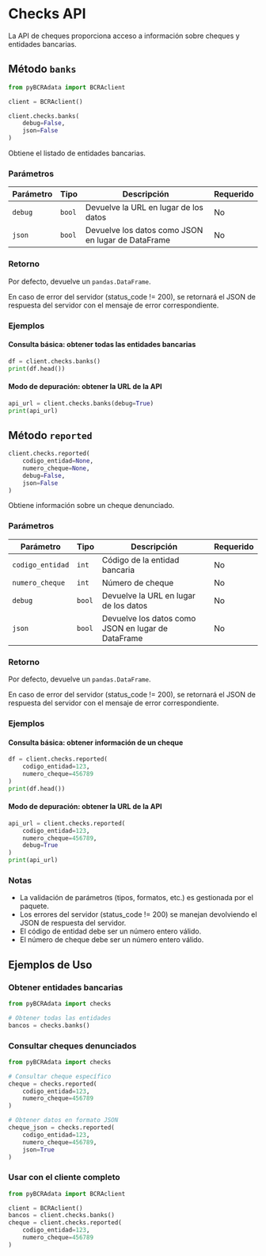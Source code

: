 # Checks API

La API de cheques proporciona acceso a información sobre cheques y entidades bancarias.

## Método `banks`

```python
from pyBCRAdata import BCRAclient

client = BCRAclient()

client.checks.banks(
    debug=False,
    json=False
)
```

Obtiene el listado de entidades bancarias.

### Parámetros

| Parámetro | Tipo | Descripción | Requerido |
|-----------|------|-------------|-----------|
| `debug` | `bool` | Devuelve la URL en lugar de los datos | No |
| `json` | `bool` | Devuelve los datos como JSON en lugar de DataFrame | No |

### Retorno

Por defecto, devuelve un `pandas.DataFrame`.

En caso de error del servidor (status_code != 200), se retornará el JSON de respuesta del servidor con el mensaje de error correspondiente.

### Ejemplos

#### Consulta básica: obtener todas las entidades bancarias

```python
df = client.checks.banks()
print(df.head())
```

#### Modo de depuración: obtener la URL de la API

```python
api_url = client.checks.banks(debug=True)
print(api_url)
```

## Método `reported`

```python
client.checks.reported(
    codigo_entidad=None,
    numero_cheque=None,
    debug=False,
    json=False
)
```

Obtiene información sobre un cheque denunciado.

### Parámetros

| Parámetro | Tipo | Descripción | Requerido |
|-----------|------|-------------|-----------|
| `codigo_entidad` | `int` | Código de la entidad bancaria | No |
| `numero_cheque` | `int` | Número de cheque | No |
| `debug` | `bool` | Devuelve la URL en lugar de los datos | No |
| `json` | `bool` | Devuelve los datos como JSON en lugar de DataFrame | No |

### Retorno

Por defecto, devuelve un `pandas.DataFrame`.

En caso de error del servidor (status_code != 200), se retornará el JSON de respuesta del servidor con el mensaje de error correspondiente.

### Ejemplos

#### Consulta básica: obtener información de un cheque

```python
df = client.checks.reported(
    codigo_entidad=123,
    numero_cheque=456789
)
print(df.head())
```

#### Modo de depuración: obtener la URL de la API

```python
api_url = client.checks.reported(
    codigo_entidad=123,
    numero_cheque=456789,
    debug=True
)
print(api_url)
```

### Notas

- La validación de parámetros (tipos, formatos, etc.) es gestionada por el paquete.
- Los errores del servidor (status_code != 200) se manejan devolviendo el JSON de respuesta del servidor.
- El código de entidad debe ser un número entero válido.
- El número de cheque debe ser un número entero válido.

## Ejemplos de Uso

### Obtener entidades bancarias
```python
from pyBCRAdata import checks

# Obtener todas las entidades
bancos = checks.banks()
```

### Consultar cheques denunciados
```python
from pyBCRAdata import checks

# Consultar cheque específico
cheque = checks.reported(
    codigo_entidad=123,
    numero_cheque=456789
)

# Obtener datos en formato JSON
cheque_json = checks.reported(
    codigo_entidad=123,
    numero_cheque=456789,
    json=True
)
```

### Usar con el cliente completo
```python
from pyBCRAdata import BCRAclient

client = BCRAclient()
bancos = client.checks.banks()
cheque = client.checks.reported(
    codigo_entidad=123,
    numero_cheque=456789
)
```
